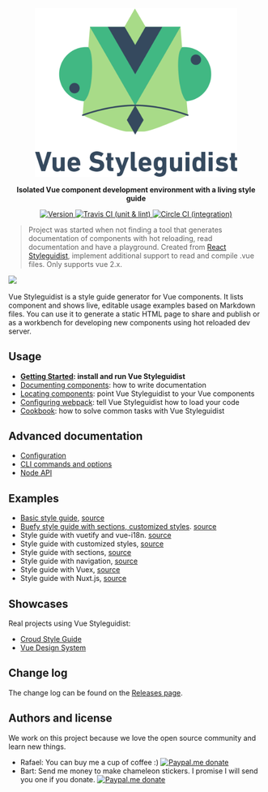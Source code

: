 <div align="center" markdown="1" style="text-align:center">
  <img src="assets/logo-withtext.png" alt="Vue Styleguidist" width="400">

**Isolated Vue component development environment with a living style guide**

<a href="https://www.npmjs.com/package/vue-styleguidist"> 
  <img src="https://img.shields.io/npm/v/vue-styleguidist.svg" alt="Version"> 
</a>
<a href="https://travis-ci.com/vue-styleguidist/vue-styleguidist">
  <img src="https://travis-ci.com/vue-styleguidist/vue-styleguidist.svg?branch=dev" alt="Travis CI (unit & lint)">
</a>
<a href="https://circleci.com/gh/vue-styleguidist/vue-styleguidist">
  <img src="https://circleci.com/gh/vue-styleguidist/vue-styleguidist.svg?style=svg" alt="Circle CI (integration)">
</a>
</div>

> Project was started when not finding a tool that generates documentation of components with hot reloading, read documentation and have a playground. Created from [React Styleguidist](https://github.com/styleguidist/react-styleguidist), implement additional support to read and compile .vue files. Only supports vue 2.x.

![](https://user-images.githubusercontent.com/10201025/48210221-e7bcee00-e344-11e8-92d7-df4d988598f7.gif)

Vue Styleguidist is a style guide generator for Vue components. It lists component and shows live, editable usage examples based on Markdown files. You can use it to generate a static HTML page to share and publish or as a workbench for developing new components using hot reloaded dev server.

## Usage

- **[Getting Started](https://vue-styleguidist.github.io/docs/GettingStarted.html): install and run Vue Styleguidist**
- [Documenting components](https://vue-styleguidist.github.io/docs/Documenting.html): how to write documentation
- [Locating components](https://vue-styleguidist.github.io/docs/Components.html): point Vue Styleguidist to your Vue components
- [Configuring webpack](https://vue-styleguidist.github.io/docs/Webpack.html): tell Vue Styleguidist how to load your code
- [Cookbook](https://vue-styleguidist.github.io/docs/Cookbook.html): how to solve common tasks with Vue Styleguidist

## Advanced documentation

- [Configuration](https://vue-styleguidist.github.io/docs/Configuration.html)
- [CLI commands and options](https://vue-styleguidist.github.io/docs/CLI.html)
- [Node API](https://vue-styleguidist.github.io/docs/API.html)

## Examples

- [Basic style guide](http://rafaelescala.com/vue-styleguide/), [source](./examples/basic)
- [Buefy style guide with sections, customized styles](http://rafaelescala.com/buefy-example/). [source](https://github.com/vue-styleguidist/buefy-styleguide-example)
- Style guide with vuetify and vue-i18n. [source](./examples/vuetify)
- Style guide with customized styles, [source](./examples/customised)
- Style guide with sections, [source](./examples/sections)
- Style guide with navigation, [source](./examples/navigation)
- Style guide with Vuex, [source](./examples/vuex)
- Style guide with Nuxt.js, [source](./examples/nuxtjs)

## Showcases

Real projects using Vue Styleguidist:

- [Croud Style Guide](https://croudtech.github.io/Croud-Style-Guide/)
- [Vue Design System](https://vueds.com/)

## Change log

The change log can be found on the [Releases page](https://github.com/vue-styleguidist/vue-styleguidist/releases).

## Authors and license

We work on this project because we love the open source community and learn new things.

- Rafael: You can buy me a cup of coffee :) [![Paypal.me donate](https://img.shields.io/badge/Paypal.me-donate-yellow.svg)](https://www.paypal.me/rafaesc)
- Bart: Send me money to make chameleon stickers. I promise I will send you one if you donate. [![Paypal.me donate](https://img.shields.io/badge/Paypal.me-donate-yellow.svg)](https://www.paypal.me/elevatebart)
